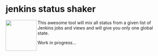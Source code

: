 # jenkins status shaker

<img src="https://cloud.githubusercontent.com/assets/1819206/12892413/4c4d9c00-ce8c-11e5-95de-a21d7128a60b.PNG" width="100" align="left" />

This awesome tool will mix all status from a given list of Jenkins jobs and views and will give you only one global state.

Work in progress...
